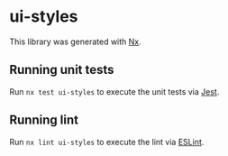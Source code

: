 # ui-styles

This library was generated with [Nx](https://nx.dev).

## Running unit tests

Run `nx test ui-styles` to execute the unit tests via [Jest](https://jestjs.io).

## Running lint

Run `nx lint ui-styles` to execute the lint via [ESLint](https://eslint.org/).
